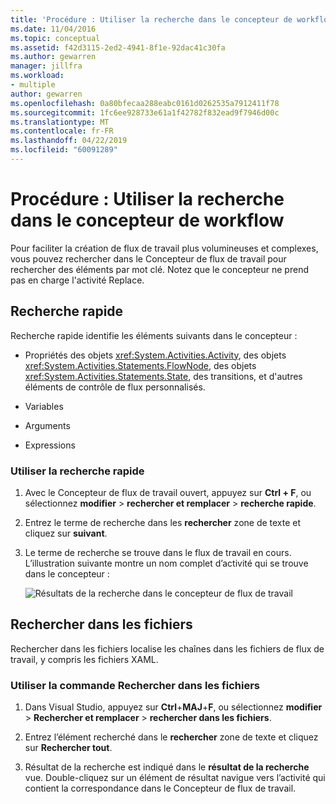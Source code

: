 ```yaml
---
title: 'Procédure : Utiliser la recherche dans le concepteur de workflow'
ms.date: 11/04/2016
ms.topic: conceptual
ms.assetid: f42d3115-2ed2-4941-8f1e-92dac41c30fa
ms.author: gewarren
manager: jillfra
ms.workload:
- multiple
author: gewarren
ms.openlocfilehash: 0a80bfecaa288eabc0161d0262535a7912411f78
ms.sourcegitcommit: 1fc6ee928733e61a1f42782f832ead9f7946d00c
ms.translationtype: MT
ms.contentlocale: fr-FR
ms.lasthandoff: 04/22/2019
ms.locfileid: "60091289"
---
```

# <a name="how-to-use-search-in-the-workflow-designer"></a>Procédure : Utiliser la recherche dans le concepteur de workflow

Pour faciliter la création de flux de travail plus volumineuses et complexes, vous pouvez rechercher dans le Concepteur de flux de travail pour rechercher des éléments par mot clé. Notez que le concepteur ne prend pas en charge l'activité Replace.

## <a name="quick-find"></a>Recherche rapide

Recherche rapide identifie les éléments suivants dans le concepteur :

- Propriétés des objets <xref:System.Activities.Activity>, des objets <xref:System.Activities.Statements.FlowNode>, des objets <xref:System.Activities.Statements.State>, des transitions, et d'autres éléments de contrôle de flux personnalisés.

- Variables

- Arguments

- Expressions

### <a name="use-quick-find"></a>Utiliser la recherche rapide

1. Avec le Concepteur de flux de travail ouvert, appuyez sur **Ctrl + F**, ou sélectionnez **modifier** > **rechercher et remplacer** > **recherche rapide**.

2. Entrez le terme de recherche dans les **rechercher** zone de texte et cliquez sur **suivant**.

3. Le terme de recherche se trouve dans le flux de travail en cours. L’illustration suivante montre un nom complet d’activité qui se trouve dans le concepteur :

   ![Résultats de la recherche dans le concepteur de flux de travail](../workflow-designer/media/designersearch.png)

## <a name="find-in-files"></a>Rechercher dans les fichiers

Rechercher dans les fichiers localise les chaînes dans les fichiers de flux de travail, y compris les fichiers XAML.

### <a name="use-find-in-files"></a>Utiliser la commande Rechercher dans les fichiers

1. Dans Visual Studio, appuyez sur **Ctrl**+**MAJ**+**F**, ou sélectionnez **modifier**  >   **Rechercher et remplacer** > **rechercher dans les fichiers**.

2. Entrez l’élément recherché dans le **rechercher** zone de texte et cliquez sur **Rechercher tout**.

3. Résultat de la recherche est indiqué dans le **résultat de la recherche** vue. Double-cliquez sur un élément de résultat navigue vers l’activité qui contient la correspondance dans le Concepteur de flux de travail.